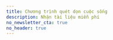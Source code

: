 ```yaml
---
title: Chương trình quét dọn cuộc sống
description: Nhận tài liệu miễn phí
no_newsletter_cta: true
no_header: true
---
```

